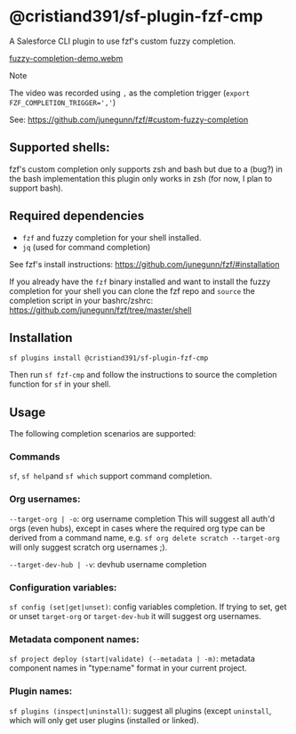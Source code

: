 # @cristiand391/sf-plugin-fzf-cmp

A Salesforce CLI plugin to use fzf's custom fuzzy completion.

[fuzzy-completion-demo.webm](https://github.com/cristiand391/sf-plugin-fzf-cmp/assets/6853656/a937d23b-4e63-41a0-8c2e-5676b8085b91)

> [!NOTE]  
> The video was recorded using `,` as the completion trigger (`export FZF_COMPLETION_TRIGGER=','`)

See: https://github.com/junegunn/fzf/#custom-fuzzy-completion

## Supported shells:
fzf's custom completion only supports zsh and bash but due to a (bug?) in the bash implementation this plugin only works in zsh (for now, I plan to support bash).

## Required dependencies
 * `fzf` and fuzzy completion for your shell installed.
 * `jq` (used for command completion)

See fzf's install instructions:
https://github.com/junegunn/fzf/#installation

If you already have the `fzf` binary installed and want to install the fuzzy completion for your shell you can clone the fzf repo and `source` the completion script in your bashrc/zshrc:
https://github.com/junegunn/fzf/tree/master/shell

## Installation

```
sf plugins install @cristiand391/sf-plugin-fzf-cmp
```

Then run `sf fzf-cmp` and follow the instructions to source the completion function for `sf` in your shell.

## Usage

The following completion scenarios are supported:

### Commands
`sf`, `sf help`and `sf which` support command completion.

### Org usernames:
`--target-org | -o`: org username completion
This will suggest all auth'd orgs (even hubs), except in cases where the required org type can be derived from a command name, e.g.
`sf org delete scratch --target-org` will only suggest scratch org usernames ;).

`--target-dev-hub | -v`: devhub username completion

### Configuration variables:
`sf config (set|get|unset)`: config variables completion. 
If trying to set, get or unset `target-org` or `target-dev-hub` it will suggest org usernames.

### Metadata component names:
`sf project deploy (start|validate) (--metadata | -m)`: metadata component names in "type:name" format in your current project.

### Plugin names:
`sf plugins (inspect|uninstall)`: suggest all plugins (except `uninstall`, which will only get user plugins (installed or linked).


